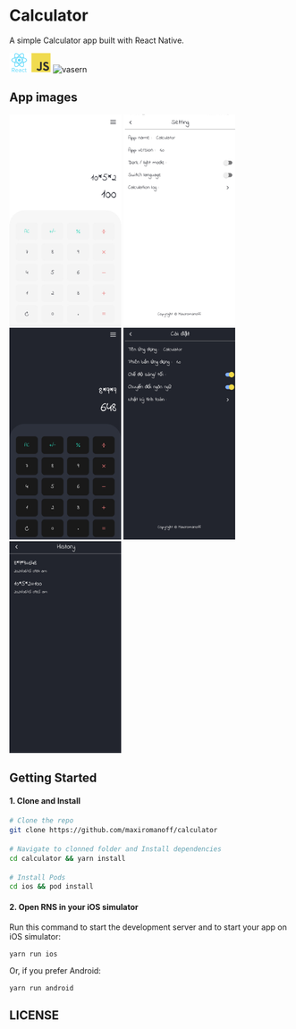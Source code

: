 # Calculator

A simple Calculator app built with React Native.


<p align="left">
<img src="https://raw.githubusercontent.com/devicons/devicon/master/icons/react/react-original-wordmark.svg" alt="react" width="35" height="35" />
<img src="https://raw.githubusercontent.com/devicons/devicon/master/icons/javascript/javascript-original.svg" alt="javascript" width="35" height="35" />
<img src="https://camo.githubusercontent.com/8b5dc83f78c9d7e321fdd0b50e60342de28924baf3cd2e2d16858b5bc8f39438/68747470733a2f2f756e706b672e636f6d2f76617365726e40302e322e342f76617365726e2d6c6f676f2e737667" alt="vasern" width="105" height="35" />
</p>

## App images

<p align="left">
<img src="./resource/1.jpg" alt="image 1" width="200" height="379" />
<img src="./resource/2.jpg" alt="image 2" width="200" height="379" />
<img src="./resource/3.jpg" alt="image 3" width="200" height="379" />
<img src="./resource/4.jpg" alt="image 4" width="200" height="379" />
<img src="./resource/5.jpg" alt="image 5" width="200" height="379" />
</p>

## Getting Started

#### 1. Clone and Install

```bash
# Clone the repo
git clone https://github.com/maxiromanoff/calculator

# Navigate to clonned folder and Install dependencies
cd calculator && yarn install

# Install Pods
cd ios && pod install
```

#### 2. Open RNS in your iOS simulator

Run this command to start the development server and to start your app on iOS simulator:
```
yarn run ios
```

Or, if you prefer Android:
```
yarn run android
```


## LICENSE
